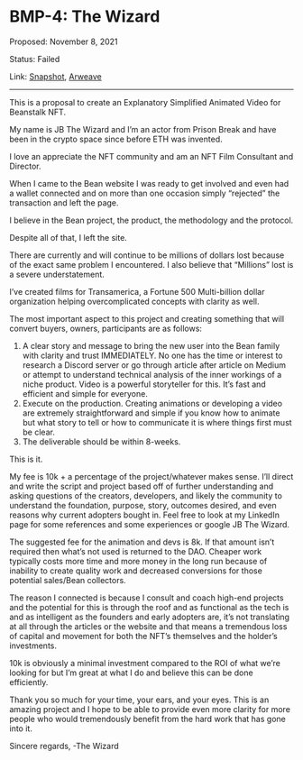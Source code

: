 # BMP-4: The Wizard

Proposed: November 8, 2021

Status: Failed

Link: [Snapshot](https://snapshot.org/#/beanstalkfarms.eth/proposal/QmQUv3EaMYZ3pxyK2iJ9MNJtfm9YByLReafAyUbH9m9if9), [Arweave](https://arweave.net/Oq6AYZ2q_pYuBwAip1J8y2rDQ4IojpN4_9tWi2Em9SE)

---

This is a proposal to create an Explanatory Simplified Animated Video for Beanstalk NFT.

My name is JB The Wizard and I’m an actor from Prison Break and have been in the crypto space since before ETH was invented.

I love an appreciate the NFT community and am an NFT Film Consultant and Director.

When I came to the Bean website I was ready to get involved and even had a wallet connected and on more than one occasion simply “rejected” the transaction and left the page.

I believe in the Bean project, the product, the methodology and the protocol.

Despite all of that, I left the site.

There are currently and will continue to be millions of dollars lost because of the exact same problem I encountered. I also believe that “Millions” lost is a severe understatement.

I’ve created films for Transamerica, a Fortune 500 Multi-billion dollar organization helping overcomplicated concepts with clarity as well.

The most important aspect to this project and creating something that will convert buyers, owners, participants are as follows:

1. A clear story and message to bring the new user into the Bean family with clarity and trust IMMEDIATELY. No one has the time or interest to research a Discord server or go through article after article on Medium or attempt to understand technical analysis of the inner workings of a niche product. Video is a powerful storyteller for this. It’s fast and efficient and simple for everyone.
2. Execute on the production. Creating animations or developing a video are extremely straightforward and simple if you know how to animate but what story to tell or how to communicate it is where things first must be clear.
3. The deliverable should be within 8-weeks.

This is it.

My fee is 10k + a percentage of the project/whatever makes sense. I’ll direct and write the script and project based off of further understanding and asking questions of the creators, developers, and likely the community to understand the foundation, purpose, story, outcomes desired, and even reasons why current adopters bought in. Feel free to look at my LinkedIn page for some references and some experiences or google JB The Wizard.

The suggested fee for the animation and devs is 8k. If that amount isn’t required then what’s not used is returned to the DAO. Cheaper work typically costs more time and more money in the long run because of inability to create quality work and decreased conversions for those potential sales/Bean collectors.

The reason I connected is because I consult and coach high-end projects and the potential for this is through the roof and as functional as the tech is and as intelligent as the founders and early adopters are, it’s not translating at all through the articles or the website and that means a tremendous loss of capital and movement for both the NFT’s themselves and the holder’s investments.

10k is obviously a minimal investment compared to the ROI of what we’re looking for but I’m great at what I do and believe this can be done efficiently.

Thank you so much for your time, your ears, and your eyes. This is an amazing project and I hope to be able to provide even more clarity for more people who would tremendously benefit from the hard work that has gone into it.

Sincere regards, -The Wizard
